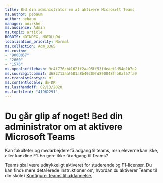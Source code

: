 ```yaml
---
title: Bed din administrator om at aktivere Microsoft Teams
ms.author: pebaum
author: pebaum
manager: mnirkhe
ms.audience: Admin
ms.topic: article
ROBOTS: NOINDEX, NOFOLLOW
localization_priority: Normal
ms.collection: Adm_O365
ms.custom:
- "9000067"
- "2660"
- "1576"
ms.openlocfilehash: 9c4f776cb0162ff2aa95ff53fdeaef3d54d1b7e2
ms.sourcegitcommit: d682713aa9581a8b40209fd890048ffb8af57fa9
ms.translationtype: MT
ms.contentlocale: da-DK
ms.lasthandoff: 02/13/2020
ms.locfileid: "41962291"
---
```

# <a name="youre-missing-out-ask-your-admin-to-enable-microsoft-teams"></a>Du går glip af noget! Bed din administrator om at aktivere Microsoft Teams

Kan fakulteter og medarbejdere få adgang til teams, men eleverne kan ikke, eller kan dine F1-brugere ikke få adgang til Teams?

Teams skal være udtrykkeligt aktiveret for studerende og F1-licenser. Du kan finde mere detaljerede instruktioner om, hvordan du aktiverer Teams til din skole i [Konfigurer teams til uddannelse.](https://docs.microsoft.com/microsoft-365/education/deploy/set-up-teams-for-education) 